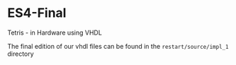 # ES4-Final
Tetris - in Hardware using VHDL

The final edition of our vhdl files can be found in the `restart/source/impl_1` directory
